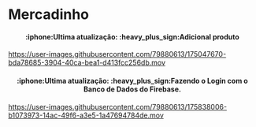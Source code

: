 # Mercadinho




<h4 align="center">
:iphone:Ultima atualização: :heavy_plus_sign:Adicional produto
</h4>





https://user-images.githubusercontent.com/79880613/175047670-bda78685-3904-40ca-bea1-d413fcc256db.mov

<h4 align="center">
:iphone:Ultima atualização: :heavy_plus_sign:Fazendo o Login com o Banco de Dados do Firebase.
</h4>

https://user-images.githubusercontent.com/79880613/175838006-b1073973-14ac-49f6-a3e5-1a47694784de.mov

















